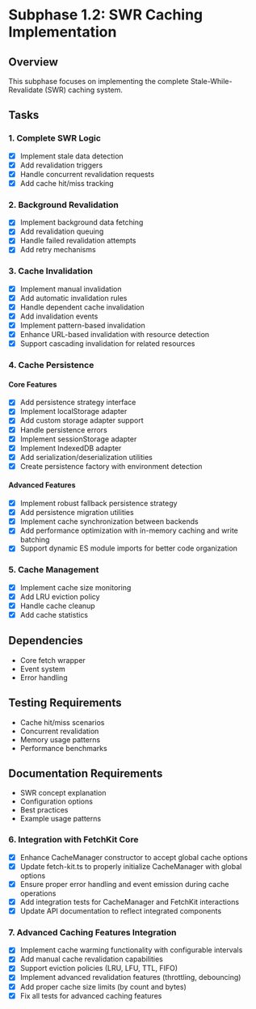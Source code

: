 # Subphase 1.2: SWR Caching Implementation

## Overview

This subphase focuses on implementing the complete Stale-While-Revalidate (SWR) caching system.

## Tasks

### 1. Complete SWR Logic

- [x] Implement stale data detection
- [x] Add revalidation triggers
- [x] Handle concurrent revalidation requests
- [x] Add cache hit/miss tracking

### 2. Background Revalidation

- [x] Implement background data fetching
- [x] Add revalidation queuing
- [x] Handle failed revalidation attempts
- [x] Add retry mechanisms

### 3. Cache Invalidation

- [x] Implement manual invalidation
- [x] Add automatic invalidation rules
- [x] Handle dependent cache invalidation
- [x] Add invalidation events
- [x] Implement pattern-based invalidation
- [x] Enhance URL-based invalidation with resource detection
- [x] Support cascading invalidation for related resources

### 4. Cache Persistence

#### Core Features

- [x] Add persistence strategy interface
- [x] Implement localStorage adapter
- [x] Add custom storage adapter support
- [x] Handle persistence errors
- [x] Implement sessionStorage adapter
- [x] Implement IndexedDB adapter
- [x] Add serialization/deserialization utilities
- [x] Create persistence factory with environment detection

#### Advanced Features

- [x] Implement robust fallback persistence strategy
- [x] Add persistence migration utilities
- [x] Implement cache synchronization between backends
- [x] Add performance optimization with in-memory caching and write batching
- [x] Support dynamic ES module imports for better code organization

### 5. Cache Management

- [x] Implement cache size monitoring
- [x] Add LRU eviction policy
- [x] Handle cache cleanup
- [x] Add cache statistics

## Dependencies

- Core fetch wrapper
- Event system
- Error handling

## Testing Requirements

- Cache hit/miss scenarios
- Concurrent revalidation
- Memory usage patterns
- Performance benchmarks

## Documentation Requirements

- SWR concept explanation
- Configuration options
- Best practices
- Example usage patterns

### 6. Integration with FetchKit Core

- [x] Enhance CacheManager constructor to accept global cache options
- [x] Update fetch-kit.ts to properly initialize CacheManager with global options
- [x] Ensure proper error handling and event emission during cache operations
- [x] Add integration tests for CacheManager and FetchKit interactions
- [x] Update API documentation to reflect integrated components

### 7. Advanced Caching Features Integration

- [x] Implement cache warming functionality with configurable intervals
- [x] Add manual cache revalidation capabilities
- [x] Support eviction policies (LRU, LFU, TTL, FIFO)
- [x] Implement advanced revalidation features (throttling, debouncing)
- [x] Add proper cache size limits (by count and bytes)
- [x] Fix all tests for advanced caching features
